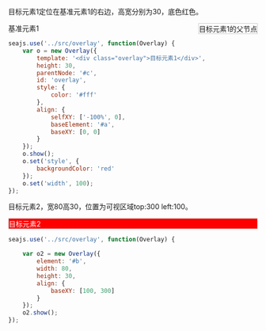 <style>
.parent{
    position:relative;
    float:right;
    border:1px solid #ccc;
}
.example2 {
    color: #fff;
    background-color: red;
    border:1px solid #ccc;
}
</style>

目标元素1定位在基准元素1的右边，高宽分别为30，底色红色。

<div id="c" class="parent">目标元素1的父节点</div>
<div id="a">基准元素1</div>

```javascript
seajs.use('../src/overlay', function(Overlay) {
    var o = new Overlay({
        template: '<div class="overlay">目标元素1</div>',
        height: 30,
        parentNode: '#c',
        id: 'overlay',
        style: {
            color: '#fff'
        },
        align: {
            selfXY: ['-100%', 0],
            baseElement: '#a',
            baseXY: [0, 0]
        }
    });
    o.show();
    o.set('style', {
        backgroundColor: 'red'
    });
    o.set('width', 100);
});
```

目标元素2，宽80高30，位置为可视区域top:300 left:100。

<div id="b" class="example2">目标元素2</div>

```javascript
seajs.use('../src/overlay', function(Overlay) {

    var o2 = new Overlay({
        element: '#b',
        width: 80,
        height: 30,
        align: {
            baseXY: [100, 300]
        }
    });
    o2.show();
});
```

